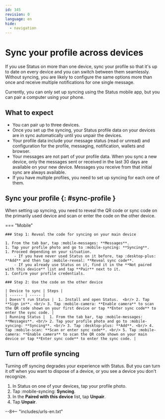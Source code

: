 ```yaml
---
id: 345
revision: 0
language: en
hide:
  - navigation
---
```


# Sync your profile across devices

If you use Status on more than one device, sync your profile so that it's up to date on every device and you can switch between them seamlessly. Without syncing, you are likely to configure the same options more than once and receive multiple notifications for one single message.

Currently, you can only set up syncing using the Status mobile app, but you can pair a computer using your phone.
<!---This feature will be available on Desktop in the next major release, I'll update this article when the new release comes out.--->

## What to expect

- You can pair up to three devices.
- Once you set up the syncing, your Status profile data on your devices are in sync automatically until you unpair the devices.
- Your profile data include your message status (read or unread) and configuration for the profile, messaging, notification, wallets and browser.
- Your messages are not part of your profile data. When you sync a new device, only the messages sent or received in the last 30 days are available on your new device. Messages you receive from that initial sync are always available.
- If you have multiple profiles, you need to set up syncing for each one of them.

## Sync your profile {: #sync-profile }

When setting up syncing, you need to reveal the QR code or sync code on the primarily used device and scan or enter the code on the other device.

=== "Mobile"
    
    ### Step 1: Reveal the code for syncing on your main device

    1. From the tab bar, tap :mobile-messages: **Messages**.
    1. Tap your profile photo and go to :mobile-syncing: **Syncing**. 
    1. Proceed depending on your situation.
        - If you have never used Status on it before, tap :desktop-plus: **Add** and then tap :mobile-reveal: **Reveal sync code**. 
        - If you already use Status on it, find it in the **Not paired with this device** list and tap **Pair** next to it.
    1. Confirm your profile credentials.
    
    ### Step 2: Use the code on the other device

    | Device to sync | Steps |
    | ------ | ----- |
    | Doesn't run Status |  1. Install and open Status.  <br/> 2. Tap **Sign in**. <br/> 3. Tap :mobile-camera: **Enable camera** to scan the QR code shown on your first device or tap **Enter sync code** to enter the sync code. | 
    | Running Status |  1. From the tab bar, tap :mobile-messages: **Messages**. <br/> 2. Tap your profile photo and go to :mobile-syncing: **Syncing**. <br/> 3. Tap :desktop-plus: **Add**. <br/> 4. Tap :mobile-scan: **Scan or enter sync code**. <br/> 5. Tap :mobile-camera: **Enable camera** to scan the QR code shown on your main device or tap **Enter sync code** to enter the sync code. |

## Turn off profile syncing

Turning off syncing degrades your experience with Status. But you can turn it off when you want to dispose of a device, or you see a device you don't recognize.

1. In Status on one of your devices, tap your profile photo.
1. Tap :mobile-syncing: **Syncing**.
1. In the **Paired with this device** list, tap **Unpair**.
1. Tap **Unpair**.

--8<-- "includes/urls-en.txt"
